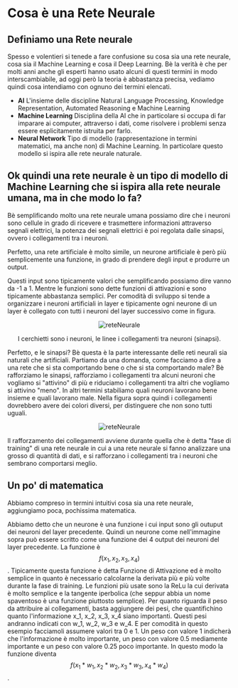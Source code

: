 # Cosa è una Rete Neurale #

## Definiamo una Rete neurale ##
Spesso e volentieri si tenede a fare confusione su cosa sia una rete neurale, cosa sia il Machine Learning e cosa il Deep Learning. Bè la verità è che per molti anni anche gli esperti hanno usato alcuni di questi termini in modo interscambiabile, ad oggi però
la teoria è abbastanza precisa, vediamo quindi cosa intendiamo con ognuno dei termini elencati.
- **AI** L'insieme delle discipline Natural Language Processing, Knowledge Representation, Automated Reasoning e Machine Learning
- **Machine Learning** Disciplina della AI che in particolare si occupa di far imparare ai computer, attraverso i dati, come risolvere i problemi senza essere esplicitamente istruita per farlo.
- **Neural Network** Tipo di modello (rappresentazione in termini matematici, ma anche non) di Machine Learning. In particolare questo modello si ispira alle rete neurale naturale.

## Ok quindi una rete neurale è un tipo di modello di Machine Learning che si ispira alla rete neurale umana, ma in che modo lo fa? ##

Bè semplificando molto una rete neurale umana possiamo dire che i neuroni sono cellule in grado di ricevere e trasmettere informazioni attraverso segnali elettrici, la potenza dei segnali elettrici è poi regolata dalle sinapsi, ovvero i collegamenti tra i neuroni.


Perfetto, una rete artificiale è molto simile, un neurone artificiale è però più semplicemente una funzione, in grado di prendere degli input e produrre un output.

Questi input sono tipicamente valori che semplificando possiamo dire vanno da -1 a 1. Mentre le funzioni sono dette funzioni di attivazioni e sono tipicamente abbastanza semplici.
Per comodità di sviluppo si tende a organizzare i neuroni artificiali in layer e tipicamente ogni neurone di un layer è collegato con tutti i neuroni del layer successivo come in figura.

<p align="center">
  <img src="https://github.com/user-attachments/assets/79441ba7-54d5-4807-b2b3-586e829446a2" alt="reteNeurale">
</p>
<p align="center">
  I cerchietti sono i neuroni, le linee i collegamenti tra neuroni (sinapsi).
</p>


Perfetto, e le sinapsi? Bè questa è la parte interessante delle reti neurali sia naturali che artificiali. Partiamo da una domanda, come facciamo a dire a una rete che si sta comportando bene o che si sta comportando male? Bè rafforziamo le sinapsi, rafforziamo i collegamenti tra alcuni neuroni che vogliamo si "attivino" di più e riduciamo i collegamenti tra altri che vogliamo si attivino "meno". In altri termini stabiliamo quali neuroni lavorano bene insieme e quali lavorano male. 
Nella figura sopra quindi i collegamenti dovrebbero avere dei colori diversi, per distinguere che non sono tutti uguali.

<p align="center">
  <img src= "https://github.com/user-attachments/assets/7286a608-50ab-4ad0-bbb3-42d491370690" alt = "reteNeurale">
</p>

Il rafforzamento dei collegamenti avviene durante quella che è detta "fase di training" di una rete neurale in cui a una rete neurale si fanno analizzare una grosso di quantità di dati, e si rafforzano i collegamenti tra i neuroni che sembrano comportarsi meglio.

## Un po' di matematica ##

Abbiamo compreso in termini intuitivi cosa sia una rete neurale, aggiungiamo poca, pochissima matematica.

Abbiamo detto che un neurone è una funzione i cui input sono gli outuput dei neuroni del layer precedente. Quindi un neurone come nell'immagine sopra può essere scritto come una funzione dei 4 output dei neuroni del layer precedente. La funzione è $$f(x_1, x_2, x_3, x_4)$$.
Tipicamente questa funzione è detta Funzione di Attivazione ed è molto semplice in quanto è necessario calcolarne la derivata più e più volte durante la fase di training. Le funzioni più usate sono la ReLu la cui derivata è molto semplice e la tangente iperbolica (che seppur abbia un nome spaventoso è una funzione piuttosto semplice).
Per quanto riguarda il peso da attribuire ai collegamenti, basta aggiungere dei pesi, che quantifichino quanto l'informazione x_1, x_2, x_3, x_4 siano importanti. Questi pesi andranno indicati con w_1, w_2, w_3 e w_4. E per comodità in questo esempio facciamoli assumere valori tra 0 e 1. Un peso con valore 1 indicherà che l'informazione è molto importante, un peso con valore 0.5 mediamente importante e un peso con valore 0.25 poco importante. In questo modo la funzione diventa $$f(x_1*w_1, x_2*w_2, x_3*w_3, x_4*w_4)$$.






